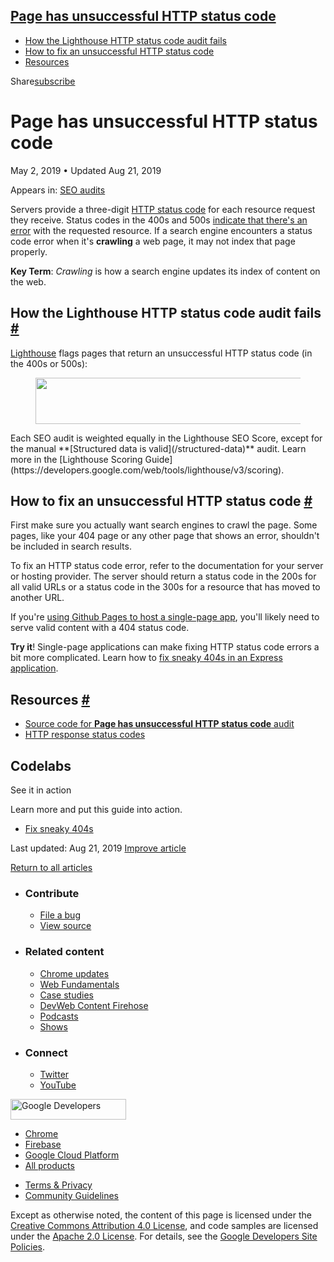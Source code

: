 ## <a href="#page-has-unsuccessful-http-status-code" class="w-toc__header--link">Page has unsuccessful HTTP status code</a>

- [How the Lighthouse HTTP status code audit fails](#how-the-lighthouse-http-status-code-audit-fails)
- [How to fix an unsuccessful HTTP status code](#how-to-fix-an-unsuccessful-http-status-code)
- [Resources](#resources)

Share<a href="/newsletter/" class="gc-analytics-event w-actions__fab w-actions__fab--subscribe"><span>subscribe</span></a>

# Page has unsuccessful HTTP status code

May 2, 2019 <span class="w-author__separator">•</span> Updated Aug 21, 2019

<span class="w-post-signpost__title">Appears in:</span> <a href="/lighthouse-seo" class="w-post-signpost__link">SEO audits</a>

Servers provide a three-digit [HTTP status code](https://developer.mozilla.org/en-US/docs/Web/HTTP/Status) for each resource request they receive. Status codes in the 400s and 500s [indicate that there's an error](https://developer.mozilla.org/en-US/docs/Web/HTTP/Status#Client_error_responses) with the requested resource. If a search engine encounters a status code error when it's **crawling** a web page, it may not index that page properly.

**Key Term**: _Crawling_ is how a search engine updates its index of content on the web.

## How the Lighthouse HTTP status code audit fails <a href="#how-the-lighthouse-http-status-code-audit-fails" class="w-headline-link">#</a>

[Lighthouse](https://developers.google.com/web/tools/lighthouse/) flags pages that return an unsuccessful HTTP status code (in the 400s or 500s):

<figure><img src="https://web-dev.imgix.net/image/tcFciHGuF3MxnTr1y5ue01OGLBn2/omMzgdKyzeYBQjPjQFKa.png?auto=format" class="w-screenshot" sizes="(min-width: 800px) 800px, calc(100vw - 48px)" srcset="https://web-dev.imgix.net/image/tcFciHGuF3MxnTr1y5ue01OGLBn2/omMzgdKyzeYBQjPjQFKa.png?auto=format&amp;w=200 200w, https://web-dev.imgix.net/image/tcFciHGuF3MxnTr1y5ue01OGLBn2/omMzgdKyzeYBQjPjQFKa.png?auto=format&amp;w=228 228w, https://web-dev.imgix.net/image/tcFciHGuF3MxnTr1y5ue01OGLBn2/omMzgdKyzeYBQjPjQFKa.png?auto=format&amp;w=260 260w, https://web-dev.imgix.net/image/tcFciHGuF3MxnTr1y5ue01OGLBn2/omMzgdKyzeYBQjPjQFKa.png?auto=format&amp;w=296 296w, https://web-dev.imgix.net/image/tcFciHGuF3MxnTr1y5ue01OGLBn2/omMzgdKyzeYBQjPjQFKa.png?auto=format&amp;w=338 338w, https://web-dev.imgix.net/image/tcFciHGuF3MxnTr1y5ue01OGLBn2/omMzgdKyzeYBQjPjQFKa.png?auto=format&amp;w=385 385w, https://web-dev.imgix.net/image/tcFciHGuF3MxnTr1y5ue01OGLBn2/omMzgdKyzeYBQjPjQFKa.png?auto=format&amp;w=439 439w, https://web-dev.imgix.net/image/tcFciHGuF3MxnTr1y5ue01OGLBn2/omMzgdKyzeYBQjPjQFKa.png?auto=format&amp;w=500 500w, https://web-dev.imgix.net/image/tcFciHGuF3MxnTr1y5ue01OGLBn2/omMzgdKyzeYBQjPjQFKa.png?auto=format&amp;w=571 571w, https://web-dev.imgix.net/image/tcFciHGuF3MxnTr1y5ue01OGLBn2/omMzgdKyzeYBQjPjQFKa.png?auto=format&amp;w=650 650w, https://web-dev.imgix.net/image/tcFciHGuF3MxnTr1y5ue01OGLBn2/omMzgdKyzeYBQjPjQFKa.png?auto=format&amp;w=741 741w, https://web-dev.imgix.net/image/tcFciHGuF3MxnTr1y5ue01OGLBn2/omMzgdKyzeYBQjPjQFKa.png?auto=format&amp;w=845 845w, https://web-dev.imgix.net/image/tcFciHGuF3MxnTr1y5ue01OGLBn2/omMzgdKyzeYBQjPjQFKa.png?auto=format&amp;w=964 964w, https://web-dev.imgix.net/image/tcFciHGuF3MxnTr1y5ue01OGLBn2/omMzgdKyzeYBQjPjQFKa.png?auto=format&amp;w=1098 1098w, https://web-dev.imgix.net/image/tcFciHGuF3MxnTr1y5ue01OGLBn2/omMzgdKyzeYBQjPjQFKa.png?auto=format&amp;w=1252 1252w, https://web-dev.imgix.net/image/tcFciHGuF3MxnTr1y5ue01OGLBn2/omMzgdKyzeYBQjPjQFKa.png?auto=format&amp;w=1428 1428w, https://web-dev.imgix.net/image/tcFciHGuF3MxnTr1y5ue01OGLBn2/omMzgdKyzeYBQjPjQFKa.png?auto=format&amp;w=1600 1600w" width="800" height="74" /></figure>Each SEO audit is weighted equally in the Lighthouse SEO Score, except for the manual **[Structured data is valid](/structured-data)** audit. Learn more in the [Lighthouse Scoring Guide](https://developers.google.com/web/tools/lighthouse/v3/scoring).

## How to fix an unsuccessful HTTP status code <a href="#how-to-fix-an-unsuccessful-http-status-code" class="w-headline-link">#</a>

First make sure you actually want search engines to crawl the page. Some pages, like your 404 page or any other page that shows an error, shouldn't be included in search results.

To fix an HTTP status code error, refer to the documentation for your server or hosting provider. The server should return a status code in the 200s for all valid URLs or a status code in the 300s for a resource that has moved to another URL.

If you're [using Github Pages to host a single-page app](https://www.smashingmagazine.com/2016/08/sghpa-single-page-app-hack-github-pages/), you'll likely need to serve valid content with a 404 status code.

**Try it**! Single-page applications can make fixing HTTP status code errors a bit more complicated. Learn how to [fix sneaky 404s in an Express application](/codelab-fix-sneaky-404).

## Resources <a href="#resources" class="w-headline-link">#</a>

- [Source code for **Page has unsuccessful HTTP status code** audit](https://github.com/GoogleChrome/lighthouse/blob/master/lighthouse-core/audits/seo/http-status-code.js)
- [HTTP response status codes](https://developer.mozilla.org/en-US/docs/Web/HTTP/Status)

## Codelabs

See it in action

Learn more and put this guide into action.

- <a href="/codelab-fix-sneaky-404/" class="w-callout__link w-callout__link--codelab">Fix sneaky 404s</a>

<span class="w-mr--sm">Last updated: Aug 21, 2019 </span>[Improve article](https://github.com/GoogleChrome/web.dev/blob/master/src/site/content/en/lighthouse-seo/http-status-code/index.md)

<a href="/lighthouse-seo" class="gc-analytics-event w-article-navigation__link w-article-navigation__link--back w-article-navigation__link--single">Return to all articles</a>

- ### Contribute

  - <a href="https://github.com/GoogleChrome/web.dev/issues/new?assignees=&amp;labels=bug&amp;template=bug_report.md&amp;title=" class="w-footer__linkbox-link">File a bug</a>
  - <a href="https://github.com/googlechrome/web.dev" class="w-footer__linkbox-link">View source</a>

- ### Related content

  - <a href="https://blog.chromium.org/" class="w-footer__linkbox-link">Chrome updates</a>
  - <a href="https://developers.google.com/web/" class="w-footer__linkbox-link">Web Fundamentals</a>
  - <a href="https://developers.google.com/web/showcase/" class="w-footer__linkbox-link">Case studies</a>
  - <a href="https://devwebfeed.appspot.com/" class="w-footer__linkbox-link">DevWeb Content Firehose</a>
  - <a href="/podcasts/" class="w-footer__linkbox-link">Podcasts</a>
  - <a href="/shows/" class="w-footer__linkbox-link">Shows</a>

- ### Connect

  - <a href="https://www.twitter.com/ChromiumDev" class="w-footer__linkbox-link">Twitter</a>
  - <a href="https://www.youtube.com/user/ChromeDevelopers" class="w-footer__linkbox-link">YouTube</a>

<a href="https://developers.google.com/" class="w-footer__utility-logo-link"><img src="/images/lockup-color.png" alt="Google Developers" class="w-footer__utility-logo" width="185" height="33" /></a>

- <a href="https://developer.chrome.com/" class="w-footer__utility-link">Chrome</a>
- <a href="https://firebase.google.com/" class="w-footer__utility-link">Firebase</a>
- <a href="https://cloud.google.com/" class="w-footer__utility-link">Google Cloud Platform</a>
- <a href="https://developers.google.com/products" class="w-footer__utility-link">All products</a>

<!-- -->

- <a href="https://policies.google.com/" class="w-footer__utility-link">Terms &amp; Privacy</a>
- <a href="/community-guidelines/" class="w-footer__utility-link">Community Guidelines</a>

Except as otherwise noted, the content of this page is licensed under the [Creative Commons Attribution 4.0 License](https://creativecommons.org/licenses/by/4.0/), and code samples are licensed under the [Apache 2.0 License](https://www.apache.org/licenses/LICENSE-2.0). For details, see the [Google Developers Site Policies](https://developers.google.com/terms/site-policies).
